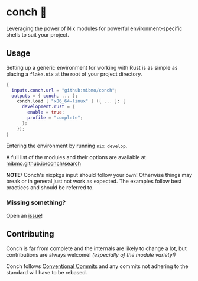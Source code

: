 [issues]: https://github.com/mibmo/conch/issues
[issues-new]: https://github.com/mibmo/conch/issues/new
[search]: https://mibmo.github.io/conch/search

# conch 🐚
Leveraging the power of Nix modules for powerful
environment-specific shells to suit your project.

## Usage
Setting up a generic environment for working with Rust is as simple as 
placing a `flake.nix` at the root of your project directory.
```nix
{
  inputs.conch.url = "github:mibmo/conch";
  outputs = { conch, ... }:
    conch.load [ "x86_64-linux" ] ({ ... }: {
      development.rust = {
        enable = true;
        profile = "complete";
      };
    });
}
```

Entering the environment by running `nix develop`.

A full list of the modules and their options are available at [mibmo.github.io/conch/search][search]

**NOTE:** Conch's nixpkgs input should follow your own!
Otherwise things may break or in general just not work as expected.
The examples follow best practices and should be referred to.

### Missing something?
Open an [issue][issues-new]!

## Contributing
Conch is far from complete and the internals are likely to change a lot,
but contributions are always welcome! *(especially of the module variety!)*

Conch follows [Conventional Commits](https://conventionalcommits.org) and any commits not adhering to the standard
will have to be rebased.
